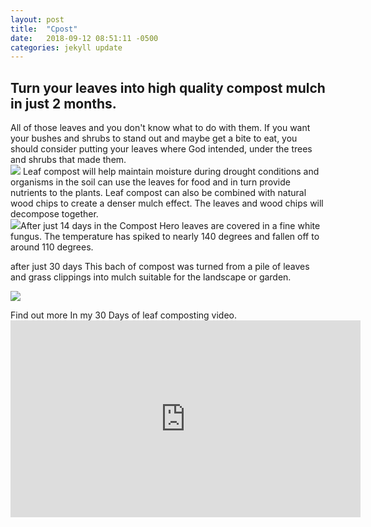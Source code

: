 ```yaml
---
layout: post
title:  "Cpost"
date:   2018-09-12 08:51:11 -0500
categories: jekyll update
---
```

<h2 class="style">Turn your leaves into high quality compost mulch in just 2 months.</h2>
All of those leaves and you don't know what to do with them. If you want your bushes and shrubs to stand out and maybe get a bite to eat, you should consider putting your leaves where God intended, under the trees and shrubs that made them.
<div><img src ="/sites/default/files/blog/compost_as_mulch.jpg">
Leaf compost will help maintain moisture during drought conditions and organisms in the soil can use the leaves for food and in turn provide nutrients to the plants. Leaf compost can also be combined with natural wood chips to create a denser mulch effect. The leaves and wood chips will decompose together.</div>

<div class="clear fix padding-top">
<img src ="/sites/default/files/blog/brownie-pile-grid.jpg">After just 14 days in the Compost Hero leaves are covered in a fine white fungus. The temperature has spiked to nearly 140 degrees and fallen off to around 110 degrees.<br />

after just 30 days This bach of compost was turned from a pile of leaves and grass clippings into mulch suitable for the landscape or garden.
</div>
<img src ="/sites/default/files/blog/finished_compost.jpg">
<p class="clear-fix">
<div class="margin padding">
Find out more In my 30 Days of leaf composting video.
<iframe width="560" height="315" src="https://www.youtube.com/embed/Qb29OyCFlSs" frameborder="0" allowfullscreen></iframe>
</div>
</p>
